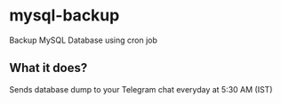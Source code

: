 # mysql-backup
Backup MySQL Database using cron job

## What it does?
Sends database dump to your Telegram chat everyday at 5:30 AM (IST)
